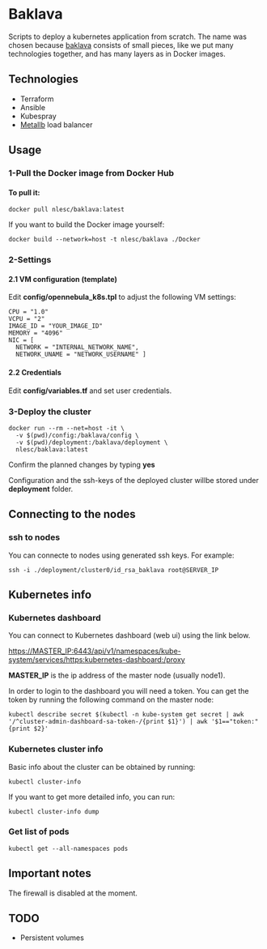 # Baklava

Scripts to deploy a kubernetes application from scratch. The name was chosen because [baklava](https://en.wikipedia.org/wiki/Baklava) consists of small pieces, like we put many technologies together, and has many layers as in Docker images.

## Technologies

- Terraform
- Ansible
- Kubespray
- [Metallb](https://metallb.universe.tf/) load balancer

## Usage

### 1-Pull the Docker image from Docker Hub

#### To pull it:

```shell
docker pull nlesc/baklava:latest
```

If you want to build the Docker image yourself:

```shell
docker build --network=host -t nlesc/baklava ./Docker
```

### 2-Settings

#### 2.1 VM configuration (template)

Edit **config/opennebula_k8s.tpl** to adjust the following VM settings:

    CPU = "1.0"
    VCPU = "2"
    IMAGE_ID = "YOUR_IMAGE_ID"
    MEMORY = "4096"
    NIC = [
      NETWORK = "INTERNAL_NETWORK_NAME",
      NETWORK_UNAME = "NETWORK_USERNAME" ]

#### 2.2 Credentials

Edit **config/variables.tf** and set user credentials.

### 3-Deploy the cluster

```shell
docker run --rm --net=host -it \
  -v $(pwd)/config:/baklava/config \
  -v $(pwd)/deployment:/baklava/deployment \
  nlesc/baklava:latest
```

Confirm the planned changes by typing **yes**

Configuration and the ssh-keys of the deployed cluster willbe stored under **deployment** folder.


## Connecting to the nodes

### ssh to nodes

You can connecte to nodes using generated ssh keys. For example:

```shell
ssh -i ./deployment/cluster0/id_rsa_baklava root@SERVER_IP
```

## Kubernetes info

### Kubernetes dashboard

You can connect to Kubernetes dashboard (web ui) using the link below.

[https://MASTER_IP:6443/api/v1/namespaces/kube-system/services/https:kubernetes-dashboard:/proxy](https://MASTER_IP:6443/api/v1/namespaces/kube-system/services/https:kubernetes-dashboard:/proxy)

**MASTER_IP** is the ip address of the master node (usually node1).

In order to login to the dashboard you will need a token. You can get the token by running the following command on the master node:

```shell
kubectl describe secret $(kubectl -n kube-system get secret | awk '/^cluster-admin-dashboard-sa-token-/{print $1}') | awk '$1=="token:"{print $2}'
```

### Kubernetes cluster info

Basic info about the cluster can be obtained by running:

```shell
kubectl cluster-info
```

If you want to get more detailed info, you can run:

```shell
kubectl cluster-info dump
```

### Get list of pods

```shell
kubectl get --all-namespaces pods
```

## Important notes

The firewall is disabled at the moment.

## TODO

- Persistent volumes